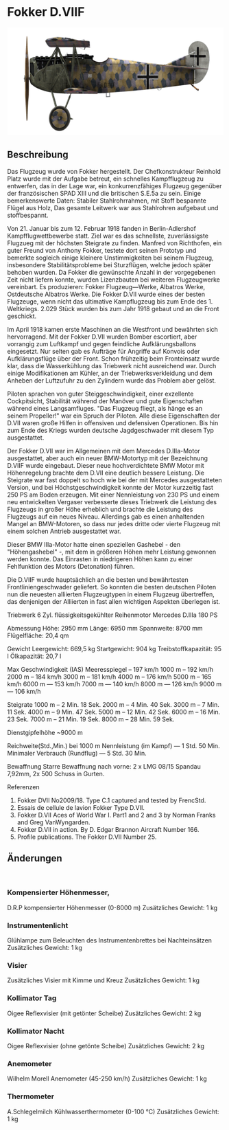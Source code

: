 # Fokker D.VIIF

![fokkerd7f](../images/fokkerd7f.png)

## Beschreibung

Das Flugzeug wurde von Fokker hergestellt. Der Chefkonstrukteur Reinhold Platz wurde mit der Aufgabe betreut, ein schnelles Kampfflugzeug zu entwerfen, das in der Lage war, ein konkurrenzfähiges Flugzeug gegenüber der französischen SPAD XIII und die britischen S.E.5a zu sein. Einige bemerkenswerte Daten: Stabiler Stahlrohrrahmen, mit Stoff bespannte Flügel aus Holz, Das gesamte Leitwerk war aus Stahlrohren aufgebaut und stoffbespannt.

Von 21. Januar bis zum 12. Februar 1918 fanden in Berlin-Adlershof Kampfflugwettbewerbe statt. Ziel war es das schnellste, zuverlässigste Flugzueg mit der höchsten Steigrate zu finden. Manfred von Richthofen, ein guter Freund von Anthony Fokker, testete dort seinen Prototyp und bemerkte sogleich einige kleinere Unstimmigkeiten bei seinem Flugzeug, insbesondere Stabilitätsprobleme bei Sturzflügen, welche jedoch später behoben wurden. Da Fokker die gewünschte Anzahl in der vorgegebenen Zeit nicht liefern konnte, wurden Lizenzbauten bei weiteren Flugzeugwerke vereinbart. Es produzieren: Fokker Flugzeug—Werke, Albatros Werke, Ostdeutsche Albatros Werke. Die Fokker D.VII wurde eines der besten Flugzeuge, wenn nicht das ultimative Kampflugzeug bis zum Ende des 1. Weltkriegs. 2.029 Stück wurden bis zum Jahr 1918 gebaut und an die Front geschickt.

Im April 1918 kamen erste Maschinen an die Westfront und bewährten sich hervorragend. Mit der Fokker D.VII wurden Bomber escortiert, aber vorrangig zum Luftkampf und gegen feindliche Aufklärungsballons eingesetzt. Nur selten gab es Aufträge für Angriffe auf Konvois oder Aufklärungsflüge über der Front. Schon frühzeitig beim Fronteinsatz wurde klar, dass die Wasserkühlung das Triebwerk nicht ausreichend war. Durch einige Modifikationen am Kühler, an der Triebwerksverkleidung und dem Anheben der Luftzufuhr zu den Zylindern wurde das Problem aber gelöst.

Piloten sprachen von guter Steiggeschwindigkeit, einer exzellente Cockpitsicht, Stabilität während der Manöver und gute Eigenschaften während eines Langsamfluges. "Das Flugzeug fliegt, als hänge es an seinem Propeller!" war ein Spruch der Piloten. Alle diese Eigenschaften der D.VII waren große Hilfen in offensiven und defensiven Operationen. Bis hin zum Ende des Kriegs wurden deutsche Jagdgeschwader mit diesem Typ ausgestattet.

Der Fokker D.VII war im Allgemeinen mit dem Mercedes D.IIIa-Motor ausgestattet, aber auch ein neuer BMW-Motortyp mit der Bezeichnung D.VIIF wurde eingebaut. Dieser neue hochverdichtete BMW Motor mit Höhenregelung brachte dem D.VII eine deutlich bessere Leistung. Die Steigrate war fast doppelt so hoch wie bei der mit Mercedes ausgestatteten Version, und bei Höchstgeschwindigkeit konnte der Motor kurzzeitig fast 250 PS am Boden erzeugen. Mit einer Nennleistung von 230 PS und einem neu entwickelten Vergaser verbesserte dieses Triebwerk die Leistung des Flugzeugs in großer Höhe erheblich und brachte die Leistung des Flugzeugs auf ein neues Niveau. Allerdings gab es einen anhaltenden Mangel an BMW-Motoren, so dass nur jedes dritte oder vierte Flugzeug mit einem solchen Antrieb ausgestattet war.

Dieser BMW IIIa-Motor hatte einen speziellen Gashebel - den "Höhengashebel" -, mit dem in größeren Höhen mehr Leistung gewonnen werden konnte. Das Einrasten in niedrigeren Höhen kann zu einer Fehlfunktion des Motors (Detonation) führen.

Die D.VIIF wurde hauptsächlich an die besten und bewährtesten Frontliniengeschwader geliefert. So konnten die besten deutschen Piloten nun die neuesten alliierten Flugzeugtypen in einem Flugzeug übertreffen, das denjenigen der Alliierten in fast allen wichtigen Aspekten überlegen ist.


Triebwerk
6 Zyl. flüssigkeitsgekühlter Reihenmotor Mercedes D.IIIa 180 PS

Abmessung
Höhe: 2950 mm
Länge: 6950 mm
Spannweite: 8700 mm
Flügelfläche: 20,4 qm

Gewicht
Leergewicht: 669,5 kg
Startgewicht: 904 kg
Treibstoffkapazität: 95 l
Ölkapazität: 20,7 l

Max Geschwindigkeit (IAS)
Meeresspiegel – 197 km/h
1000 m – 192 km/h
2000 m – 184 km/h
3000 m – 181 km/h
4000 m – 176 km/h
5000 m – 165 km/h
6000 m — 153 km/h
7000 m — 140 km/h
8000 m — 126 km/h
9000 m — 106 km/h

Steigrate
1000 m –  2 Min. 18 Sek.
2000 m –  4 Min. 40 Sek.
3000 m –  7 Min. 11 Sek.
4000 m –  9 Min. 47 Sek.
5000 m – 12 Min. 42 Sek.
6000 m – 16 Min. 23 Sek.
7000 m – 21 Min. 19 Sek.
8000 m – 28 Min. 59 Sek.

Dienstgipfelhöhe ~9000 m

Reichweite(Std.,Min.) bei 1000 m
Nennleistung (im Kampf)        — 1 Std. 50 Min.
Minimaler Verbrauch (Rundflug) — 5 Std. 30 Min.

Bewaffnung
Starre Bewaffnung nach vorne: 2 х LMG 08/15 Spandau 7,92mm, 2x 500 Schuss in Gurten.

Referenzen
1) Fokker DVII No2009/18. Type C.1 captured and tested by FrencStd.
2) Essais de cellule de lavion Fokker Type D.VII.
3) Fokker D.VII Aces of World War I. Part1 and 2 and 3 by Norman Franks and Greg VanWyngarden.
4) Fokker D.VII in action. By D. Edgar Brannon Aircraft Number 166.
5) Profile publications. The Fokker D.VII Number 25.

## Änderungen
﻿

### Kompensierter Höhenmesser,

D.R.P kompensierter Höhenmesser (0-8000 m)
Zusätzliches Gewicht: 1 kg
﻿

### Instrumentenlicht

Glühlampe zum Beleuchten des Instrumentenbrettes bei Nachteinsätzen
Zusätzliches Gewicht: 1 kg
﻿

### Visier

Zusätzliches Visier mit Kimme und Kreuz
Zusätzliches Gewicht: 1 kg
﻿

### Kollimator Tag

Oigee Reflexvisier (mit getönter Scheibe)
Zusätzliches Gewicht: 2 kg
﻿

### Kollimator Nacht

Oigee Reflexvisier (ohne getönte Scheibe)
Zusätzliches Gewicht: 2 kg
﻿

### Anemometer

Wilhelm Morell Anemometer (45-250 km/h)
Zusätzliches Gewicht: 1 kg
﻿

### Thermometer

A.Schlegelmilch Kühlwasserthermometer (0-100 °C)
Zusätzliches Gewicht: 1 kg
